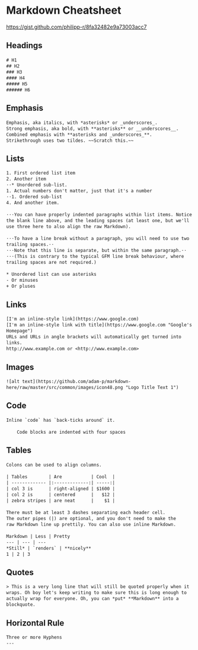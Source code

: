 # Markdown Cheatsheet

https://gist.github.com/philipp-r/8fa32482e9a73003acc7

## Headings

    # H1
    ## H2
    ### H3
    #### H4
    ##### H5
	###### H6

## Emphasis

    Emphasis, aka italics, with *asterisks* or _underscores_.
    Strong emphasis, aka bold, with **asterisks** or __underscores__.
    Combined emphasis with **asterisks and _underscores_**.
    Strikethrough uses two tildes. ~~Scratch this.~~


## Lists

    1. First ordered list item
    2. Another item
    ⋅⋅* Unordered sub-list. 
    1. Actual numbers don't matter, just that it's a number
    ⋅⋅1. Ordered sub-list
    4. And another item.
    
    ⋅⋅⋅You can have properly indented paragraphs within list items. Notice the blank line above, and the leading spaces (at least one, but we'll use three here to also align the raw Markdown).
    
    ⋅⋅⋅To have a line break without a paragraph, you will need to use two trailing spaces.⋅⋅
    ⋅⋅⋅Note that this line is separate, but within the same paragraph.⋅⋅
    ⋅⋅⋅(This is contrary to the typical GFM line break behaviour, where trailing spaces are not required.)
    
    * Unordered list can use asterisks
    - Or minuses
    + Or pluses


## Links

    [I'm an inline-style link](https://www.google.com)
    [I'm an inline-style link with title](https://www.google.com "Google's Homepage")
    URLs and URLs in angle brackets will automatically get turned into links. 
    http://www.example.com or <http://www.example.com>

## Images

    ![alt text](https://github.com/adam-p/markdown-here/raw/master/src/common/images/icon48.png "Logo Title Text 1")

## Code

    Inline `code` has `back-ticks around` it.

        Code blocks are indented with four spaces

## Tables

    Colons can be used to align columns.
    
    | Tables        | Are           | Cool  |
    | ------------- |:-------------:| -----:|
    | col 3 is      | right-aligned | $1600 |
    | col 2 is      | centered      |   $12 |
    | zebra stripes | are neat      |    $1 |
    
    There must be at least 3 dashes separating each header cell.
    The outer pipes (|) are optional, and you don't need to make the 
    raw Markdown line up prettily. You can also use inline Markdown.
    
    Markdown | Less | Pretty
    --- | --- | ---
    *Still* | `renders` | **nicely**
    1 | 2 | 3

## Quotes

    > This is a very long line that will still be quoted properly when it wraps. Oh boy let's keep writing to make sure this is long enough to actually wrap for everyone. Oh, you can *put* **Markdown** into a blockquote. 

## Horizontal Rule

    Three or more Hyphens    
    ---
    
